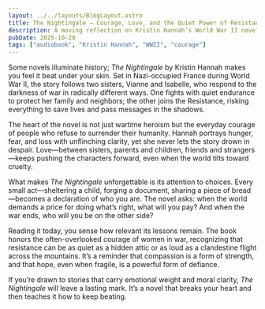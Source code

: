 ```yaml
---
layout: ../../layouts/BlogLayout.astro
title: The Nightingale — Courage, Love, and the Quiet Power of Resistance
description: A moving reflection on Kristin Hannah’s World War II novel and its enduring lessons about sacrifice, resilience, and hope.
pubDate: 2025-10-20
tags: ["audiobook", "Kristin Hannah", "WWII", "courage"]
---
```



Some novels illuminate history; *The Nightingale* by Kristin Hannah makes you feel it beat under your skin. Set in Nazi-occupied France during World War II, the story follows two sisters, Vianne and Isabelle, who respond to the darkness of war in radically different ways. One fights with quiet endurance to protect her family and neighbors; the other joins the Resistance, risking everything to save lives and pass messages in the shadows.

The heart of the novel is not just wartime heroism but the everyday courage of people who refuse to surrender their humanity. Hannah portrays hunger, fear, and loss with unflinching clarity, yet she never lets the story drown in despair. Love—between sisters, parents and children, friends and strangers—keeps pushing the characters forward, even when the world tilts toward cruelty.

What makes *The Nightingale* unforgettable is its attention to choices. Every small act—sheltering a child, forging a document, sharing a piece of bread—becomes a declaration of who you are. The novel asks: when the world demands a price for doing what’s right, what will you pay? And when the war ends, who will you be on the other side?

Reading it today, you sense how relevant its lessons remain. The book honors the often-overlooked courage of women in war, recognizing that resistance can be as quiet as a hidden attic or as loud as a clandestine flight across the mountains. It’s a reminder that compassion is a form of strength, and that hope, even when fragile, is a powerful form of defiance.

If you’re drawn to stories that carry emotional weight and moral clarity, *The Nightingale* will leave a lasting mark. It’s a novel that breaks your heart and then teaches it how to keep beating.
